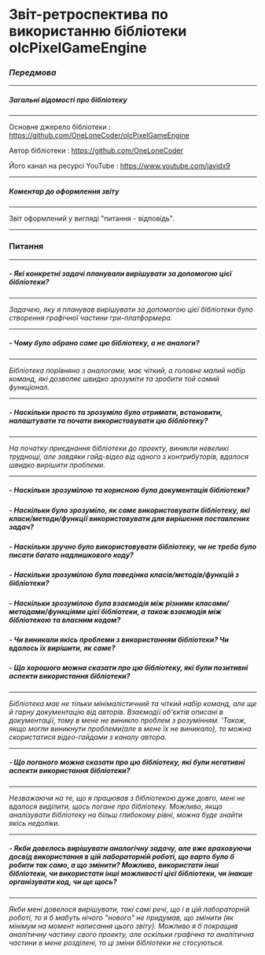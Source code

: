 # Звіт-ретроспектива по використанню бібліотеки olcPixelGameEngine

### *Передмова*

------

##### Загальні відомості про бібліотеку

------

Основне джерело бібліотеки : https://github.com/OneLoneCoder/olcPixelGameEngine

Автор бібліотеки : https://github.com/OneLoneCoder

Його канал на ресурсі YouTube : https://www.youtube.com/javidx9

------

##### Коментар до оформлення звіту

------

Звіт оформлений у вигляді "питання - відповідь".

------

### Питання

------

##### *- Які конкретні задачі планували вирішувати за допомогою цієї бібліотеки?*

------

*Задачею, яку я планував вирішувати за допомогою цієї бібліотеки було створення графічної частини гри-платформера.*

------

##### *- Чому було обрано саме цю бібліотеку, а не аналоги?*

------

*Бібліотека порівняно з аналогами, має чіткий, а головне малий набір команд, які дозволяє швидко зрозуміти та зробити той самий функціонал.*

----------------------------

##### *- Наскільки просто та зрозуміло було отримати, встановити, налаштувати та почати використовувати цю бібліотеку?*

-------------------------------------------------

*На початку приєднання бібліотеки до проекту, виникли невеликі труднощі, але завдяки гайд-відео від одного з контрибуторів, вдалося швидко вирішити проблеми.*

--------------------------------------------------------------------------------------------------------

##### *- Наскільки зрозумілою та корисною була документація бібліотеки?*

##### - *Наскільки було зрозуміло, як саме використовувати бібліотеку, які класи/методи/функції використовувати для вирішення поставлених задач?*

##### - *Наскільки зручно було використовувати бібліотеку, чи не треба було писати багато надлишкового коду?*

##### - *Наскільки зрозумілою була поведінка класів/методів/функцій з бібліотеки?*

##### - *Наскільки зрозумілою була взаємодія між різними класами/методами/функціями цієї бібліотеки, а також взаємодія між бібліотекою та власним кодом?*

##### - *Чи виникали якісь проблеми з використанням бібліотеки? Чи вдалось їх вирішити, як саме?*

##### - *Що хорошого можна сказати про цю бібліотеку, які були позитивні аспекти використання бібліотеки?*

------------------------------------------------------------------------------

*Бібліотека має не тільки мінімалістичний та чіткий набір команд, але ще й гарну документацію від авторів. Взаємодії об'єктів описані в документації, тому в мене не виникло проблем з розумінням. 'Також, якщо могли виникнути проблеми(але в мене їх не виникало), то можна скористатися відео-гайдами з каналу автора.*

-------------------------------------------

##### *- Що поганого можна сказати про цю бібліотеку, які були негативні аспекти використання бібліотеки?*

-------------------------------------------------------------------------

*Незважаючи на те, що я працював з бібліотекою дуже довго, мені не вдалося виділити, щось погане про бібліотеку. Можливо, якщо аналізувати бібліотеку на більш глибокому рівні, можна буде знайти якісь недоліки.*

__________________________________________________________________________________

##### *- Якби довелось вирішувати аналогічну задачу, але вже враховуючи досвід використання в цій лабораторній роботі, що варто було б робити так само, а що змінити? Можливо, використати інші бібліотеки, чи використати інші можливості цієї бібліотеки, чи інакше організувати код, чи ще щось?*

---------------------------------------------------------

*Якби мені довелося вирішувати, такі самі речі, що і в цій лабораторній роботі, то я б мабуть нічого "нового" не придумав, що змінити (як мінімум на момент написання цього звіту). Можливо я б покращив аналітичну частину свого проекту, але оскільки графічна та аналітична частини в мене розділені, то ці зміни бібліотеки не стосуються.*